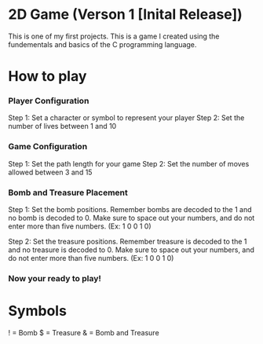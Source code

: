 # 2D Game (Verson 1 [Inital Release])
This is one of my first projects. This is a game I created using the fundementals and basics of the C programming language.

# How to play

### Player Configuration
Step 1: Set a character or symbol to represent your player
Step 2: Set the number of lives between 1 and 10

### Game Configuration
Step 1: Set the path length for your game
Step 2: Set the number of moves allowed between 3 and 15

### Bomb and Treasure Placement
Step 1: Set the bomb positions. Remember bombs are decoded to the 1 and no bomb is decoded to 0. Make sure to space out your numbers, and do not enter more than five numbers. (Ex: 1 0 0 1 0)

Step 2: Set the treasure positions. Remember treasure is decoded to the 1 and no treasure is decoded to 0. Make sure to space out your numbers, and do not enter more than five numbers. (Ex: 1 0 0 1 0)

### Now your ready to play! 

# Symbols
! = Bomb
$ = Treasure
& = Bomb and Treasure
